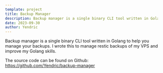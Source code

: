 ```yaml
---
template: project
title: Backup Manager
description: Backup manager is a single binary CLI tool written in Golang to help you manage your backups
date: 2023-09-30
author: Yendric
---
```


Backup manager is a single binary CLI tool written in Golang to help you manage your backups. I wrote this to manage restic backups of my VPS and improve my Golang skills.

The source code can be found on Github: <https://github.com/Yendric/backup-manager>
